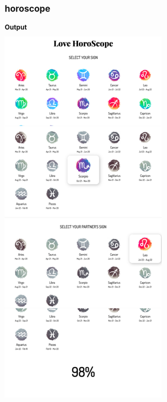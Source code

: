 # horoscope

## Output

![](./docs/img-1.png)
![](./docs/img-2.png)
![](./docs/img-3.png)
![](./docs/img-4.png)
